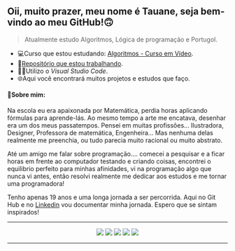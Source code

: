 ## Oii, muito prazer, meu nome é Tauane, seja bem-vindo ao meu GitHub!🙃
> Atualmente estudo Algoritmos, Lógica de programação e Portugol.
- 💻Curso que estou estudando: [Algoritmos - Curso em Vídeo](https://www.cursoemvideo.com/curso/curso-de-algoritmo/).
- 📔[Repositório que estou trabalhando](https://github.com/TauaneCustodio/Algoritmos_CursoEmVideo).
- ✌🏻Utilizo o _Visual Studio Code_.
- 🌐Aqui você encontrará muitos projetos e estudos que faço.
#### 👻Sobre mim:
Na escola eu era apaixonada por Matemática, perdia horas aplicando fórmulas para aprende-lás. Ao mesmo tempo a arte me encatava, desenhar era um dos meus passatempos. Pensei em muitas profissões... Ilustradora, Designer, Professora de matemática, Engenheira... 
Mas nenhuma delas realmente me preenchia, ou tudo parecia muito racional ou muito abstrato.  

Até um amigo me falar sobre programação.... comecei a pesquisar e a ficar horas em frente ao computador testando e criando coisas, encontrei o equilibrio perfeito para minhas afinidades, vi na programação algo que nunca vi antes, então resolvi realmente me dedicar aos estudos e me tornar uma programadora!  

Tenho apenas 19 anos e uma longa jornada a ser percorrida. Aqui no Git Hub e no [Linkedin](https://www.linkedin.com/in/tauanecustodio) vou documentar minha jornada. Espero que se sintam inspirados!  
***  
<p align="center">
  <img  src="https://img.shields.io/badge/-Notion-000000?style=for-the-badge&logo=Notion&logoColor=white"/>
  <img  src="https://img.shields.io/badge/-Visual%20Studio%20Code-23A9F2?style=for-the-badge&logo=Visual%20Studio%20Code&logoColor=white"/>
  <img  src="https://img.shields.io/badge/-Github-181717?style=for-the-badge&logo=GitHub&logoColor=white"/>
  <img  src="https://img.shields.io/badge/-Git-F44D27?style=for-the-badge&logo=Git&logoColor=white"/>
  <img  src="https://img.shields.io/badge/Markdown-000000?style=for-the-badge&logo=markdown&logoColor=white" />
  </p>  
  
--- 
